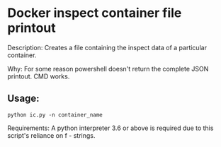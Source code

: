 # Docker inspect container file printout

Description:
    Creates a file containing the inspect data of a particular container.

Why:
    For some reason powershell doesn't return the complete JSON printout. 
    CMD works.

## Usage:

```
python ic.py -n container_name
```

Requirements:
A python interpreter 3.6 or above is required due to this script's reliance on 
f - strings.